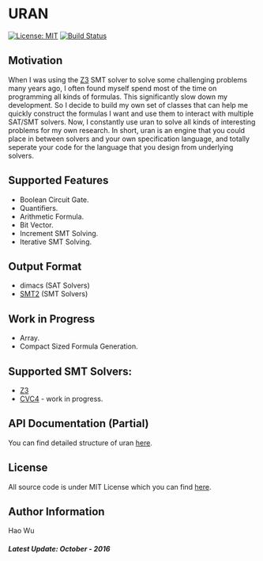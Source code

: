 # URAN
[![License: MIT](https://img.shields.io/badge/License-MIT-yellow.svg)](https://opensource.org/licenses/MIT) [![Build Status](https://travis-ci.org/classicwuhao/uran.svg?branch=master)](https://travis-ci.org/classicwuhao/uran) 

## Motivation
When I was using the [Z3](https://github.com/Z3Prover/z3) SMT solver to solve some challenging problems many years ago, I often found myself spend most of the time on programming all kinds of formulas. This significantly slow down my development.  So I decide to build my own set of classes that can help me quickly construct the formulas I want and use them to interact with multiple SAT/SMT solvers.  Now, I constantly use uran to solve all kinds of interesting problems for my own research. In short, uran is an engine that you could place in between solvers and your own specification language, and totally seperate your code for the language that you design from underlying solvers.

## Supported Features
* Boolean Circuit Gate.
* Quantifiers.
* Arithmetic Formula.
* Bit Vector.
* Increment SMT Solving.
* Iterative SMT Solving. 

## Output Format
* dimacs (SAT Solvers)
* [SMT2](http://smtlib.cs.uiowa.edu/language.shtml) (SMT Solvers)

## Work in Progress
* Array.
* Compact Sized Formula Generation.

## Supported SMT Solvers:
* [Z3](https://github.com/Z3Prover/z3)
* [CVC4](https://github.com/CVC4/CVC4) - work in progress.

## API Documentation (Partial)
You can find detailed structure of uran [here](http://htmlpreview.github.com?https://github.com/classicwuhao/uran/blob/master/docs/html/index.html).

## License
All source code is under MIT License which you can find [here](https://github.com/classicwuhao/uran/license).

## Author Information 
Hao Wu


##### Latest Update: October - 2016
